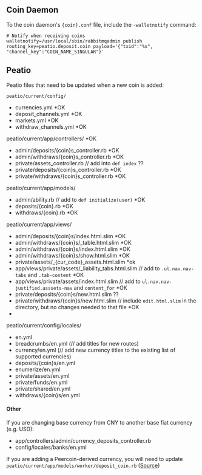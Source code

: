 ## Coin Daemon
To the coin daemon's `{coin}.conf` file, include the `-walletnotify` command:

```
# Notify when receiving coins
walletnotify=/usr/local/sbin/rabbitmqadmin publish routing_key=peatio.deposit.coin payload='{"txid":"%s", "channel_key":"COIN_NAME_SINGULAR"}'
```

## Peatio
Peatio files that need to be updated when a new coin is added:


`peatio/current/config/`
* currencies.yml														*OK
* deposit_channels.yml													*OK
* markets.yml															*OK
* withdraw_channels.yml													*OK

peatio/current/app/controllers/											*OK
* admin/deposits/{coin}s_controller.rb									*OK
* admin/withdraws/{coin}s_controller.rb									*OK
* private/assets_controller.rb // add into `def index`					??
* private/deposits/{coin}s_controller.rb								*OK
* private/withdraws/{coin}s_controller.rb								*OK

peatio/current/app/models/
* admin/ability.rb // add to `def initialize(user)`						*OK
* deposits/{coin}.rb													*OK
* withdraws/{coin}.rb													*OK

peatio/current/app/views/
* admin/deposits/{coin}s/index.html.slim								*OK
* admin/withdraws/{coin}s/_table.html.slim								*OK
* admin/withdraws/{coin}s/index.html.slim								*OK
* admin/withdraws/{coin}s/show.html.slim								*OK
* private/assets/\_{cur\_code}\_assets.html.slim						*ok
* app/views/private/assets/\_liability\_tabs.html.slim // add to `.ul.nav.nav-tabs` and `.tab-content` 		*OK
* app/views/private/assets/index.html.slim // add to `ul.nav.nav-justified.asssets-nav` and `content_for` 	*OK
* private/deposits/{coin}s/new.html.slim																	??
* private/withdraws/{coin}s/new.html.slim // include `edit.html.slim` in the directory, but no changes needed to that file *OK
*

peatio/current/config/locales/
* en.yml
* breadcrumbs/en.yml (// add titles for new routes)
* currency/en.yml (// add new currency titles to the existing list of supported currencies)
* deposits/{coin}s/en.yml
* enumerize/en.yml
* private/assets/en.yml
* private/funds/en.yml
* private/shared/en.yml
* withdraws/{coin}s/en.yml


#### Other
If you are changing base currency from CNY to another base fiat currency (e.g. USD):

* app/controllers/admin/currency_deposits_controller.rb
* config/locales/banks/en.yml

If you are adding a Peercoin-derived currency, you will need to update `peatio/current/app/models/worker/deposit_coin.rb` ([Source](https://github.com/peatio/peatio/issues/189#issuecomment-53767219))
